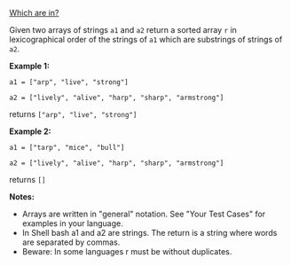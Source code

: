 [Which are in?](https://www.codewars.com/kata/550554fd08b86f84fe000a58/elixir)

Given two arrays of strings `a1` and `a2` return a sorted array `r` in lexicographical order of the strings of `a1` which are substrings of strings of `a2`.

**Example 1:**

`a1 = ["arp", "live", "strong"]`

`a2 = ["lively", "alive", "harp", "sharp", "armstrong"]`

returns `["arp", "live", "strong"]`

**Example 2:**

`a1 = ["tarp", "mice", "bull"]`

`a2 = ["lively", "alive", "harp", "sharp", "armstrong"]`

returns `[]`

**Notes:**
* Arrays are written in "general" notation. See "Your Test Cases" for examples in your language.
* In Shell bash a1 and a2 are strings. The return is a string where words are separated by commas.
* Beware: In some languages r must be without duplicates.
